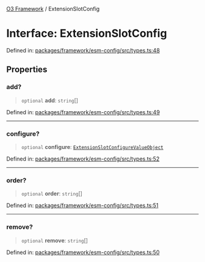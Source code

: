 [O3 Framework](../API.md) / ExtensionSlotConfig

# Interface: ExtensionSlotConfig

Defined in: [packages/framework/esm-config/src/types.ts:48](https://github.com/openmrs/openmrs-esm-core/blob/18d2874f03a33a6ab8295af0e87ac97fdd150718/packages/framework/esm-config/src/types.ts#L48)

## Properties

### add?

> `optional` **add**: `string`[]

Defined in: [packages/framework/esm-config/src/types.ts:49](https://github.com/openmrs/openmrs-esm-core/blob/18d2874f03a33a6ab8295af0e87ac97fdd150718/packages/framework/esm-config/src/types.ts#L49)

***

### configure?

> `optional` **configure**: [`ExtensionSlotConfigureValueObject`](ExtensionSlotConfigureValueObject.md)

Defined in: [packages/framework/esm-config/src/types.ts:52](https://github.com/openmrs/openmrs-esm-core/blob/18d2874f03a33a6ab8295af0e87ac97fdd150718/packages/framework/esm-config/src/types.ts#L52)

***

### order?

> `optional` **order**: `string`[]

Defined in: [packages/framework/esm-config/src/types.ts:51](https://github.com/openmrs/openmrs-esm-core/blob/18d2874f03a33a6ab8295af0e87ac97fdd150718/packages/framework/esm-config/src/types.ts#L51)

***

### remove?

> `optional` **remove**: `string`[]

Defined in: [packages/framework/esm-config/src/types.ts:50](https://github.com/openmrs/openmrs-esm-core/blob/18d2874f03a33a6ab8295af0e87ac97fdd150718/packages/framework/esm-config/src/types.ts#L50)
